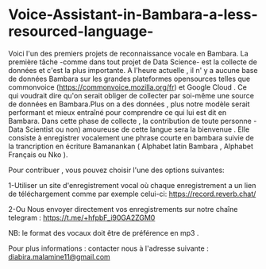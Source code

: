 # Voice-Assistant-in-Bambara-a-less-resourced-language-
Voici l'un des premiers projets de reconnaissance vocale en Bambara.
La première tâche -comme dans tout projet de Data Science- est la collecte de données et c'est la plus importante. 
A l'heure actuelle , il n' y a aucune base de données Bambara sur les grandes plateformes opensources telles que commonvoice (https://commonvoice.mozilla.org/fr) et Google Cloud . Ce qui voudrait dire qu'on serait obliger de collecter par soi-même une source de données en Bambara.Plus on a des données , plus notre modèle serait performant et mieux entraîné pour comprendre ce qui lui est dit en Bambara. 
Dans cette phase de collecte , la contribution de toute personne -Data Scientist ou non) amoureuse de cette langue sera la bienvenue . Elle consiste à enregistrer vocalement une phrase courte en bambara suivie de la trancription en écriture Bamanankan ( Alphabet latin Bambara , Alphabet Français ou  Nko ). 

Pour contribuer , vous pouvez choisir l'une des options suivantes:


 1-Utiliser un site d'enregistrement vocal où chaque enregistrement a un lien de téléchargement comme par exemple celui-ci: https://record.reverb.chat/ 
 
 2-Ou Nous envoyer directement vos enregistrements sur notre chaîne telegram : https://t.me/+hfpbF_i90GA2ZGM0
 
 
 NB: le format des vocaux doit être de préférence en mp3 .

Pour plus informations :   contacter nous à l'adresse suivante : diabira.malamine11@gmail.com    

